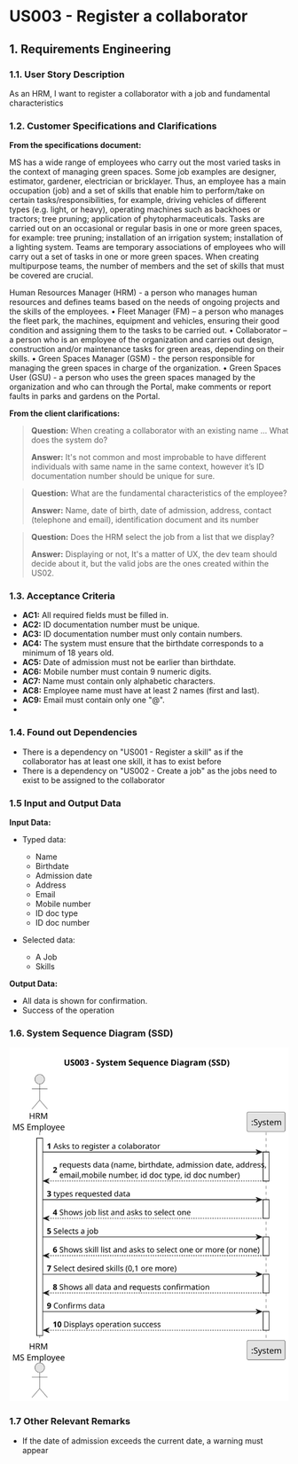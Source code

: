# US003 - Register a collaborator

## 1. Requirements Engineering

### 1.1. User Story Description

As an HRM, I want to register a collaborator with a job and fundamental characteristics

### 1.2. Customer Specifications and Clarifications

**From the specifications document:**

MS has a wide range of employees who carry out the most varied tasks in the context
of managing green spaces. Some job examples are designer, estimator, gardener, electrician or bricklayer. Thus, an
employee has a main occupation (job) and a set of skills
that enable him to perform/take on certain tasks/responsibilities, for example, driving
vehicles of different types (e.g. light, or heavy), operating machines such as backhoes
or tractors; tree pruning; application of phytopharmaceuticals.
Tasks are carried out on an occasional or regular basis in one or more green spaces,
for example: tree pruning; installation of an irrigation system; installation of a lighting
system.
Teams are temporary associations of employees who will carry out a set of tasks in
one or more green spaces. When creating multipurpose teams, the number of members
and the set of skills that must be covered are crucial.

Human Resources Manager (HRM) - a person who manages human resources
and defines teams based on the needs of ongoing projects and the skills of the
employees.
• Fleet Manager (FM) – a person who manages the fleet park, the machines, equipment and vehicles, ensuring their good
condition and assigning them to the tasks
to be carried out.
• Collaborator – a person who is an employee of the organization and carries out
design, construction and/or maintenance tasks for green areas, depending on their
skills.
• Green Spaces Manager (GSM) - the person responsible for managing the green
spaces in charge of the organization.
• Green Spaces User (GSU) - a person who uses the green spaces managed by the
organization and who can through the Portal, make comments or report faults in
parks and gardens on the Portal.

**From the client clarifications:**

> **Question:** When creating a collaborator with an existing name ... What does the system do?
>
> **Answer:** It's not common and most improbable to have different individuals with same name in the same context,
> however it’s ID documentation number should be unique for sure.

> **Question:** What are the fundamental characteristics of the employee?
>
> **Answer:** Name, date of birth, date of admission, address, contact (telephone and email), identification document
> and its number

> **Question:** Does the HRM select the job from a list that we display?
>
> **Answer:** Displaying or not, It's a matter of UX, the dev team should decide about it, but the valid jobs are the
> ones created within the US02.

### 1.3. Acceptance Criteria

* **AC1:** All required fields must be filled in.
* **AC2:** ID documentation number must be unique.
* **AC3:** ID documentation number must only contain numbers.
* **AC4:** The system must ensure that the birthdate corresponds to a minimum of 18 years old.
* **AC5:** Date of admission must not be earlier than birthdate.
* **AC6:** Mobile number must contain 9 numeric digits.
* **AC7:** Name must contain only alphabetic characters.
* **AC8:** Employee name must have at least 2 names (first and last).
* **AC9:** Email must contain only one "@".
* 

### 1.4. Found out Dependencies

* There is a dependency on "US001 - Register a skill" as if the collaborator has at least one skill, it has to exist
  before
* There is a dependency on "US002 - Create a job" as the jobs need to exist to be assigned to the collaborator

### 1.5 Input and Output Data

**Input Data:**

* Typed data:
    * Name
    * Birthdate
    * Admission date
    * Address
    * Email
    * Mobile number
    * ID doc type
    * ID doc number

* Selected data:
    * A Job
    * Skills

**Output Data:**

* All data is shown for confirmation.
* Success of the operation

### 1.6. System Sequence Diagram (SSD)

![System Sequence Diagram](svg/us003-system-sequence-diagram.svg)

### 1.7 Other Relevant Remarks

* If the date of admission exceeds the current date, a warning must appear